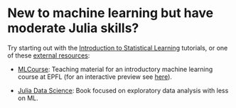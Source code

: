 # New to machine learning but have moderate Julia skills?

Try starting out with the [Introduction to Statistical
Learning](/categories/intro_to_stats_learning.md) tutorials, or one of
these [external resources](/external_resources.md):

- [MLCourse](https://github.com/jbrea/MLCourse): Teaching material for
  an introductory machine learning course at EPFL (for an interactive
  preview see [here](https://bio322.epfl.ch)).

- [Julia Data
  Science](https://github.com/JuliaDataScience/JuliaDataScience): Book
  focused on exploratory data analysis with less on ML.

